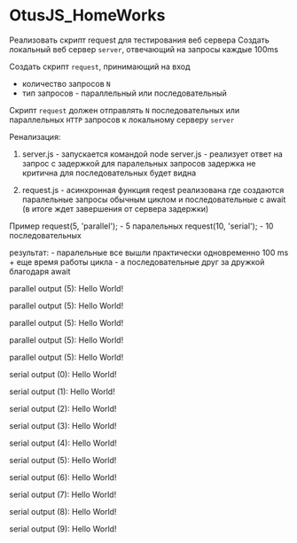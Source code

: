 # OtusJS_HomeWorks
Реализовать скрипт request для тестирования веб сервера
Создать локальный веб сервер `server`, отвечающий на запросы каждые 100ms

Создать скрипт `request`, принимающий на вход
- количество запросов `N`
- тип запросов - параллельный или последовательный

Скрипт `request` должен отправлять `N` последовательных или параллельных `HTTP` запросов к локальному серверу `server`

Ренализация: 
1) server.js - запускается командой node server.js - реализует ответ на запрос с задержкой для паралельных запросов задержка не критична для последовательных будет видна


2) request.js - асинхронная функция reqest реализована где создаются паралельные запросы обычным циклом и последовательные с await (в итоге ждет завершения от сервера задержки) 

Пример 
request(5, 'parallel'); - 5 паралельных
request(10, 'serial'); - 10 последовательных

результат: - паралельные все вышли практически одновременно 100 ms + еще время работы цикла - а последовательные друг за дружкой благодаря await

parallel output (5): Hello World!

parallel output (5): Hello World!

parallel output (5): Hello World!

parallel output (5): Hello World!

parallel output (5): Hello World!

serial output (0): Hello World!

serial output (1): Hello World!

serial output (2): Hello World!

serial output (3): Hello World!

serial output (4): Hello World!

serial output (5): Hello World!

serial output (6): Hello World!

serial output (7): Hello World!

serial output (8): Hello World!

serial output (9): Hello World!

